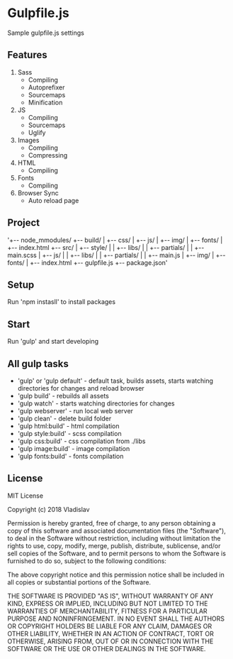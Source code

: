 # Gulpfile.js
Sample gulpfile.js settings

## Features
1. Sass
   * Compiling
   * Autoprefixer
   * Sourcemaps
   * Minification 
2. JS
   * Compiling
   * Sourcemaps 
   * Uglify
3. Images
   * Compiling
   * Compressing
4. HTML
   * Compiling
5. Fonts
   * Compiling
6. Browser Sync
   * Auto reload page
   
## Project
'+-- node_mmodules/
+-- build/
|     +-- css/
|     +-- js/
|     +-- img/
|     +-- fonts/
|     +-- index.html
+-- src/
|     +-- style/
|     |     +-- libs/
|     |     +-- partials/
|     |     +-- main.scss
|     +-- js/
|     |     +-- libs/
|     |     +-- partials/
|     |     +-- main.js
|     +-- img/
|     +-- fonts/
|     +-- index.html
+-- gulpfile.js
+-- package.json'

## Setup
Run 'npm instasll' to install packages

## Start
Run 'gulp' and start developing

## All gulp tasks
* 'gulp' or 'gulp default' - default task, builds assets, starts watching directories for changes and reload browser
* 'gulp build' - rebuilds all assets
* 'gulp watch' - starts watching directories for changes
* 'gulp webserver' - run local web server
* 'gulp clean' - delete build folder
* 'gulp html:build' - html compilation
* 'gulp style:build' - scss compilation
* 'gulp css:build' - css compilation from ./libs
* 'gulp image:build' - image compilation
* 'gulp fonts:build' - fonts compilation

## License
MIT License

Copyright (c) 2018 Vladislav

Permission is hereby granted, free of charge, to any person obtaining a copy
of this software and associated documentation files (the "Software"), to deal
in the Software without restriction, including without limitation the rights
to use, copy, modify, merge, publish, distribute, sublicense, and/or sell
copies of the Software, and to permit persons to whom the Software is
furnished to do so, subject to the following conditions:

The above copyright notice and this permission notice shall be included in all
copies or substantial portions of the Software.

THE SOFTWARE IS PROVIDED "AS IS", WITHOUT WARRANTY OF ANY KIND, EXPRESS OR
IMPLIED, INCLUDING BUT NOT LIMITED TO THE WARRANTIES OF MERCHANTABILITY,
FITNESS FOR A PARTICULAR PURPOSE AND NONINFRINGEMENT. IN NO EVENT SHALL THE
AUTHORS OR COPYRIGHT HOLDERS BE LIABLE FOR ANY CLAIM, DAMAGES OR OTHER
LIABILITY, WHETHER IN AN ACTION OF CONTRACT, TORT OR OTHERWISE, ARISING FROM,
OUT OF OR IN CONNECTION WITH THE SOFTWARE OR THE USE OR OTHER DEALINGS IN THE
SOFTWARE.
